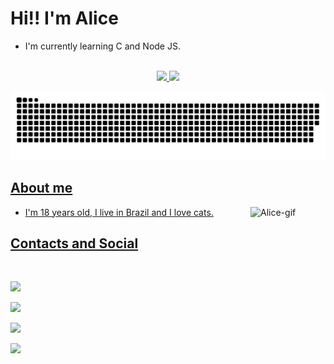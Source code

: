 # Hi!!   I'm Alice

- I'm currently learning C and Node JS. 

<br>

<div align="center">
  <a href="https://github.com/Maliz30">
  <img height="160em" src="https://github-readme-stats.vercel.app/api?username=Maliz30&show_icons=true&theme=midnight-purple&include_all_commits=true&count_private=true"/>
  <img height="160em" src="https://github-readme-stats.vercel.app/api/top-langs/?username=Maliz30&layout=compact&langs_count=7&theme=midnight-purple"/>
</div>

 ![Snake animation](https://github.com/Maliz30/Maliz30/blob/output/github-contribution-grid-snake.svg)
  
##
  
## About me


<div>
  <img align= "right" height="120" width="120" alt="Alice-gif" src="https://user-images.githubusercontent.com/105389239/175746813-5e790a2a-6293-45a6-8463-e690cddb9eb7.gif">
</div>


- I'm 18 years old, I live in Brazil and I love cats.
  <br>

##
  
## Contacts and Social
  
  
  <!-- colocar imagens, alinhar gif e alinhar imagens -->
<div style="display: inline_block"> 
   <a href="https://www.linkedin.com/in/maria-alice-silva-1074411b9/" target="_blank"><img src="" target="_blank"></a> 
  
   <a href="https://codepen.io/alice30/pens/showcase"><img src="https://img.shields.io/badge/Codepen-000000?style=for-the-badge&logo=codepen&logoColor=white0" target="_blank"></a>
  
   <a href = "mailto:marialice3003@gmail.com"><img src="https://img.shields.io/badge/-Gmail-%23333?style=for-the-badge&logo=gmail&logoColor=white" target="_blank"></a>
  
   <a href="https://www.instagram.com/m4ri_alice/" target="_blank"><img src="https://img.shields.io/badge/-Instagram-%23E4405F?style=for-the-badge&logo=instagram&logoColor=white" target="_blank"></a>
  
   <a href="https://www.twitch.tv/eu_alice3" target="_blank"><img src="https://img.shields.io/badge/Twitch-9146FF?style=for-the-badge&logo=twitch&logoColor=white" target="_blank"></a>
</div>



<!--

### Hi there 👋
**Maliz30/Maliz30** is a ✨ _special_ ✨ repository because its `README.md` (this file) appears on your GitHub profile.

Here are some ideas to get you started:

- 🔭 I’m currently working on ...
- 🌱 I’m currently learning ...
- 👯 I’m looking to collaborate on ...
- 🤔 I’m looking for help with ...
- 💬 Ask me about ...
- 📫 How to reach me: ...
- 😄 Pronouns: ...
- ⚡ Fun fact: ...
-->
